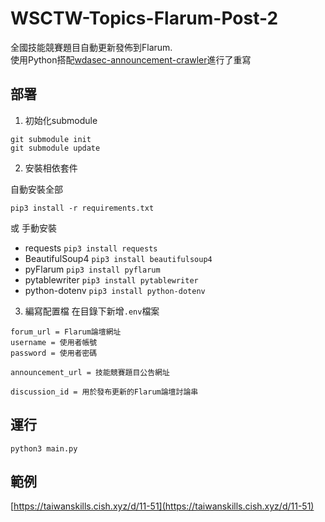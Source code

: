# WSCTW-Topics-Flarum-Post-2
 全國技能競賽題目自動更新發佈到Flarum.  
 使用Python搭配[wdasec-announcement-crawler](https://github.com/CRT-HAO/wdasec-announcement-crawler)進行了重寫
 
## 部署
1. 初始化submodule
```
git submodule init
git submodule update
```
2. 安裝相依套件  

自動安裝全部
```
pip3 install -r requirements.txt
```
或 手動安裝  
 - requests `pip3 install requests`
 - BeautifulSoup4 `pip3 install beautifulsoup4`
 - pyFlarum `pip3 install pyflarum`
 - pytablewriter `pip3 install pytablewriter`
 - python-dotenv `pip3 install python-dotenv`
3. 編寫配置檔
在目錄下新增`.env`檔案
```
forum_url = Flarum論壇網址
username = 使用者帳號
password = 使用者密碼

announcement_url = 技能競賽題目公告網址

discussion_id = 用於發布更新的Flarum論壇討論串
```
## 運行

```
python3 main.py
```
## 範例
[https://taiwanskills.cish.xyz/d/11-51](https://taiwanskills.cish.xyz/d/11-51)
